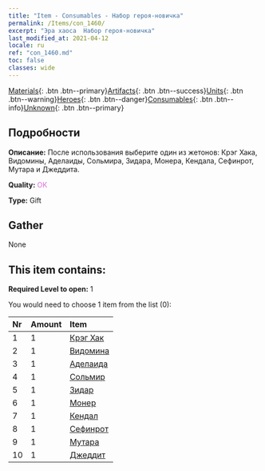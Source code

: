 ```yaml
---
title: "Item - Consumables - Набор героя-новичка"
permalink: /Items/con_1460/
excerpt: "Эра хаоса  Набор героя-новичка"
last_modified_at: 2021-04-12
locale: ru
ref: "con_1460.md"
toc: false
classes: wide
---
```

 [Materials](/ru/Items/){: .btn .btn--primary}[Artifacts](/ru/Items/Artifacts/){: .btn .btn--success}[Units](/ru/Items/Units/){: .btn .btn--warning}[Heroes](/ru/Items/Heroes/){: .btn .btn--danger}[Consumables](/ru/Items/Consumables/){: .btn .btn--info}[Unknown](/ru/Items/Unknown/){: .btn .btn--primary}

## Подробности
 **Описание:** После использования выберите один из жетонов: Крэг Хака, Видомины, Аделаиды, Сольмира, Зидара, Монера, Кендала, Сефинрот, Мутара и Джеддита.

 **Quality:** <span style="color: #DA70D6">OK</span>

 **Type:** Gift

## Gather

  None

## This item contains:

 **Required Level to open:** 1

 You would need to choose 1 item from the list (0):

  | Nr | Amount |     Item    |
  |:---|:-------|:------------|
  | 1 | 1 | [Крэг Хак](/ru/Items/her_375/) | 
  | 2 | 1 | [Видомина](/ru/Items/her_372/) | 
  | 3 | 1 | [Аделаида](/ru/Items/her_359/) | 
  | 4 | 1 | [Сольмир](/ru/Items/her_386/) | 
  | 5 | 1 | [Зидар](/ru/Items/her_385/) | 
  | 6 | 1 | [Монер](/ru/Items/her_379/) | 
  | 7 | 1 | [Кендал](/ru/Items/her_363/) | 
  | 8 | 1 | [Сефинрот](/ru/Items/her_392/) | 
  | 9 | 1 | [Мутара](/ru/Items/her_389/) | 
  | 10 | 1 | [Джеддит](/ru/Items/her_391/) | 
